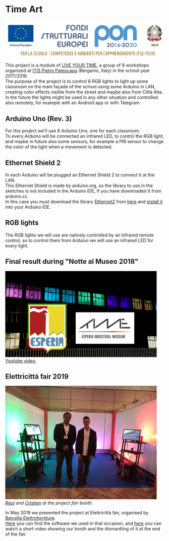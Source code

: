 # Time Art
![Fondi Strutturali Europei](Images/Various/PON.png)
This project is a module of [LIVE YOUR TIME](http://poninchiaro.istruzione.it/poninchiaro/progetti/fse/19055/bgtf010003/), a group of 8 workshops organized at [ITIS Pietro Paleocapa](http://www.itispaleocapa.it/) (Bergamo, Italy) in the school year 2017/2018.  
The purpose of the project is to control 8 RGB lights to light up some classroom on the main façade of the school using some Arduino in LAN, creating color effects visible from the street and maybe also from Città Alta.  
In the future the lights might be used in any other situation and controlled also remotely, for example with an Android app or with Telegram.

## Arduino Uno (Rev. 3)
For this project we'll use 8 Arduino Uno, one for each classroom.  
To every Arduino will be connected an infrared LED, to control the RGB light, and maybe in future also some sensors, for example a PIR sensor to change the color of the light when a movement is detected.

## Ethernet Shield 2
In each Arduino will be plugged an Ethernet Shield 2 to connect it at the LAN.  
This Ethernet Shield is made by arduino.org, so the library to use in the sketches is not included in the Arduino IDE, if you have downloaded it from arduino.cc.  
In this case you must download the library [Ethernet2](Ethernet2.zip) from [here](Ethernet2.zip) and [install it](https://www.arduino.cc/en/Guide/Libraries#toc2) into your Arduino IDE.

## RGB lights
The RGB lights we will use are natively controlled by an infrared remote control, so to control them from Arduino we will use an infrared LED for every light.

## Final result during "Notte al Museo 2018"
[![Youtube video](Images/Various/06.jpg)](https://youtu.be/6DH9gzSgO6w)  
[Youtube video](https://youtu.be/6DH9gzSgO6w).

## Elettricittà fair 2019
![Raul and Cristian at the project fair booth](Images/Various/07.jpg)  
_[Raul](https://github.com/Raul178) and [Cristian](https://github.com/cristianlivella) at the project fair booth._

In May 2019 we presented the project at Elettricittà fair, organised by [Barcella Elettroforniture](https://www.barcella.it/).  
[Here](./2019.05%20-%20Project%20Lamp%20Barcella) you can find the software we used in that occasion, and [here](https://youtu.be/QmKffknVNF8) you can watch a short video showing our booth and the dismantling of it at the end of the fair.

